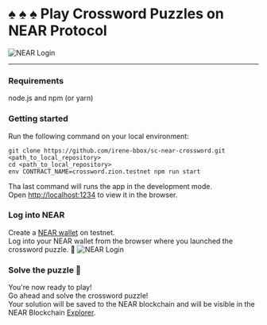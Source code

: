 
# :spades: :spades: :spades:  Play Crossword Puzzles on NEAR Protocol
![NEAR Login](https://github.com/irene-bbox/sc-near-crossword/blob/master/public/near_white.png)

---

### Requirements  

node.js and npm (or yarn)

### Getting started 

Run the following command on your local environment:

```
git clone https://github.com/irene-bbox/sc-near-crossword.git <path_to_local_repository>
cd <path_to_local_repository>
env CONTRACT_NAME=crossword.zion.testnet npm run start
```

Tha last command will runs the app in the development mode.\
Open [http://localhost:1234](http://localhost:1234) to view it in the browser.

### Log into NEAR 

Create a [NEAR wallet](https://wallet.testnet.near.org/) on testnet.\
Log into your NEAR wallet from the browser where you launched the crossword puzzle. :satellite: 
![NEAR Login](https://github.com/irene-bbox/sc-near-crossword/blob/master/public/login.png)


### Solve the puzzle  :ninja:

You're now ready to play!\
Go ahead and solve the crossword puzzle!\
Your solution will be saved to the NEAR blockchain and will be visible in the NEAR Blockchain [Explorer](https://explorer.testnet.near.org/).